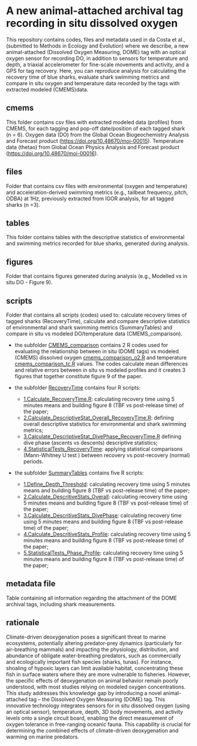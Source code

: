# A new animal-attached archival tag recording in situ dissolved oxygen
This repository contains codes, files and metadata used in da Costa et al., (submitted to Methods in Ecology and Evolution) where we describe, a new animal-attached (Dissolved Oxygen Measuring, DOME) tag 
with an optical oxygen sensor for recording DO, in addition to sensors for temperature and depth, a triaxial accelerometer for fine-scale movements and activity, and a GPS for tag recovery. 
Here, you can reproduce analysis for calculating the recovery time of blue sharks, evaluate shark swimming metrics and compare in situ oxygen and temperature data recorded by the tags with extracted modeled (CMEMS)data.

## cmems
This folder  contains csv files with extracted modeled data (profiles) from CMEMS, for each tagging and pop-off date/position of each tagged shark (n = 6).
Oxygen data (DO) from the Global Ocean Biogeochemistry Analysis and Forecast product (https://doi.org/10.48670/moi-00015).
Temperature data (thetao) from Global Ocean Physics Analysis and Forecast product (https://doi.org/10.48670/moi-00016).

## files
Folder that contains csv files with environmental (oxygen and temperature) and acceleration-derived swimming metrics (e.g., tailbeat frequency, pitch, ODBA) at 1Hz, previously extracted from IGOR analysis, for all tagged 
sharks (n =3). 

## tables
This folder contains tables with the descriptive statistics of environmental and swimming metrics recorded for blue sharks, generated during analysis.

## figures
Folder that contains figures generated during analysis (e.g., Modelled vs in situ DO - Figure 9).

## scripts
Folder that contains all scripts (codes) used to: calculate recovery times of tagged sharks (RecoveryTime), calculate and compare descriptive statistics of environmental and shark swimming metrics (SummaryTables)
and compare in situ vs modeled DO/temperature data (CMEMS_comparison).

- the subfolder [CMEMS_comparison](scripts/CMEMS_comparison) contains 2 R codes used for evaluating the relationship between in situ (DOME tags) vs modeled (CMEMS) dissolved oxygen [cmems_comparison_o2.R](scripts/CMEMS_comparison/cmems_comparison_o2.R) and temperature [cmems_comparison_tc.R](scripts/CMEMS_comparison/cmems_comparison_tc.R) values. The codes calculate mean differences and relative errors between in situ vs modeled profiles and it creates 3 figures that together constitute figure 9 of the paper.

- the subfolder [RecoveryTime](scripts/RecoveryTime) contains four R scripts:
  - [1.Calculate_RecoveryTime.R](RecoveryTime/1.Calculate_RecoveryTime.R): calculating recovery time using 5 minutes means and building figure 8 (TBF vs post-release time) of the paper;
  - [2.Calculate_DescriptiveStat_Overall_RecoveryTime.R](RecoveryTime/2.Calculate_DescriptiveStat_Overall_RecoveryTime.R): defining overall descriptive statistics for environmental and shark swimming metrics;
  - [3.Calculate_DescriptiveStat_DivePhase_RecoveryTime.R](RecoveryTime/3.Calculate_DescriptiveStat_DivePhase_RecoveryTime.R) defining dive phase (ascents vs descents) descriptive statistics;
  - [4.StatisticalTests_RecoveryTime](RecoveryTime/3.Calculate_DescriptiveStat_DivePhase_RecoveryTime.R): applying statistical comparisons (Mann-Whitney U test ) between recovery vs post-recovery (normal) periods. 

- the subfolder [SummaryTables](scripts/SummaryTables) contains five R scripts:
  - [1.Define_Depth_Threshold](RecoveryTime/1.Define_Depth_Threshold): calculating recovery time using 5 minutes means and building figure 8 (TBF vs post-release time) of the paper;
  - [2.Calculate_DescritiveStats_Overall](RecoveryTime/2.Calculate_DescritiveStats_Overall): calculating recovery time using 5 minutes means and building figure 8 (TBF vs post-release time) of the paper;
  - [3.Calculate_DescritiveStats_DivePhase](RecoveryTime/3.Calculate_DescritiveStats_DivePhase): calculating recovery time using 5 minutes means and building figure 8 (TBF vs post-release time) of the paper;
  - [4.Calculate_DescritiveStats_Profile](RecoveryTime/4.Calculate_DescritiveStats_Profile): calculating recovery time using 5 minutes means and building figure 8 (TBF vs post-release time) of the paper;
  - [5.StatisticalTests_Phase_Profile](RecoveryTime/5.StatisticalTests_Phase_Profile): calculating recovery time using 5 minutes means and building figure 8 (TBF vs post-release time) of the paper;

## metadata file
Table containing all information regarding the attachment of the DOME archival tags, including shark measurements.

## rationale
Climate-driven deoxygenation poses a significant threat to marine ecosystems, potentially altering predator-prey dynamics (particularly for air-breathing mammals) and impacting the physiology, distribution, and abundance of obligate water-breathing predators, such as commercially and ecologically important fish species (sharks, tunas). For instance, shoaling of hypoxic layers can limit available habitat, concentrating these fish in surface waters where they are more vulnerable to fisheries. However, the specific effects of deoxygenation on animal behavior remain poorly understood, with most studies relying on modeled oxygen concentrations. This study addresses this knowledge gap by introducing a novel animal-attached tag – the Dissolved Oxygen Measuring (DOME) tag. This innovative technology integrates sensors for in situ dissolved oxygen (using an optical sensor), temperature, depth, 3D body movements, and activity levels onto a single circuit board, enabling the direct measurement of oxygen tolerance in free-ranging oceanic fauna. This capability is crucial for determining the combined effects of climate-driven deoxygenation and warming on marine predators.
